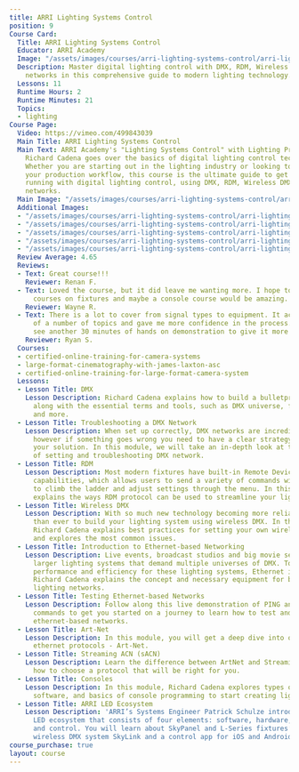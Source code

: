 ```yaml
---
title: ARRI Lighting Systems Control
position: 9
Course Card:
  Title: ARRI Lighting Systems Control
  Educator: ARRI Academy
  Image: "/assets/images/courses/arri-lighting-systems-control/arri-lighting-systems-control.jpg"
  Description: Master digital lighting control with DMX, RDM, Wireless DMX, and ethernet-based
    networks in this comprehensive guide to modern lighting technology.
  Lessons: 11
  Runtime Hours: 2
  Runtime Minutes: 21
  Topics:
  - lighting
Course Page:
  Video: https://vimeo.com/499843039
  Main Title: ARRI Lighting Systems Control
  Main Text: ARRI Academy's "Lighting Systems Control" with Lighting Professional/Author
    Richard Cadena goes over the basics of digital lighting control technologies.
    Whether you are starting out in the lighting industry or looking to streamline
    your production workflow, this course is the ultimate guide to get you up and
    running with digital lighting control, using DMX, RDM, Wireless DMX, and ethernet-based
    networks.
  Main Image: "/assets/images/courses/arri-lighting-systems-control/arri-lighting-systems-control-1.jpg"
  Additional Images:
  - "/assets/images/courses/arri-lighting-systems-control/arri-lighting-systems-control-2.jpg"
  - "/assets/images/courses/arri-lighting-systems-control/arri-lighting-systems-control-3.jpg"
  - "/assets/images/courses/arri-lighting-systems-control/arri-lighting-systems-control-4.jpg"
  - "/assets/images/courses/arri-lighting-systems-control/arri-lighting-systems-control-5.jpg"
  - "/assets/images/courses/arri-lighting-systems-control/arri-lighting-systems-control-6.jpg"
  Review Average: 4.65
  Reviews:
  - Text: Great course!!!
    Reviewer: Renan F.
  - Text: Loved the course, but it did leave me wanting more. I hope to see more ARRI
      courses on fixtures and maybe a console course would be amazing. Many thanks!
    Reviewer: Wayne R.
  - Text: There is a lot to cover from signal types to equipment. It acheived a demystification
      of a number of topics and gave me more confidence in the process. I could easily
      see another 30 minutes of hands on demonstration to give it more perspective.
    Reviewer: Ryan S.
  Courses:
  - certified-online-training-for-camera-systems
  - large-format-cinematography-with-james-laxton-asc
  - certified-online-training-for-large-format-camera-system
  Lessons:
  - Lesson Title: DMX
    Lesson Description: Richard Cadena explains how to build a bulletproof DMX network,
      along with the essential terms and tools, such as DMX universe, fixture personalities,
      and more.
  - Lesson Title: Troubleshooting a DMX Network
    Lesson Description: When set up correctly, DMX networks are incredibly reliable
      however if something goes wrong you need to have a clear strategy for finding
      your solution. In this module, we will take an in-depth look at the best practices
      of setting and troubleshooting DMX network.
  - Lesson Title: RDM
    Lesson Description: Most modern fixtures have built-in Remote Device Management
      capabilities, which allows users to send a variety of commands without a need
      to climb the ladder and adjust settings through the menu. In this lesson, Richard
      explains the ways RDM protocol can be used to streamline your lighting workflow.
  - Lesson Title: Wireless DMX
    Lesson Description: With so much new technology becoming more reliable, it’s easier
      than ever to build your lighting system using wireless DMX. In this episode,
      Richard Cadena explains best practices for setting your own wireless system
      and explores the most common issues.
  - Lesson Title: Introduction to Ethernet-based Networking
    Lesson Description: Live events, broadcast studios and big movie sets require
      larger lighting systems that demand multiple universes of DMX. To enable higher
      performance and efficiency for these lighting systems, Ethernet is the go-to.
      Richard Cadena explains the concept and necessary equipment for building ethernet
      lighting networks.
  - Lesson Title: Testing Ethernet-based Networks
    Lesson Description: Follow along this live demonstration of PING and IPCONFIG
      commands to get you started on a journey to learn how to test and troubleshoot
      ethernet-based networks.
  - Lesson Title: Art-Net
    Lesson Description: In this module, you will get a deep dive into one of the open
      ethernet protocols - Art-Net.
  - Lesson Title: Streaming ACN (sACN)
    Lesson Description: Learn the difference between ArtNet and Streaming ACN, and
      how to choose a protocol that will be right for you.
  - Lesson Title: Consoles
    Lesson Description: In this module, Richard Cadena explores types of consoles,
      software, and basics of console programming to start creating lighting designs.
  - Lesson Title: ARRI LED Ecosystem
    Lesson Description: 'ARRI’s Systems Engineer Patrick Schulze introduces the ARRI
      LED ecosystem that consists of four elements: software, hardware, communication
      and control. You will learn about SkyPanel and L-Series fixtures’ software,
      wireless DMX system SkyLink and a control app for iOS and Android – Stellar.'
course_purchase: true
layout: course
---
```


